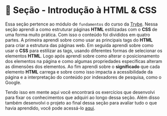 # :paperclip: Seção - Introdução à HTML & CSS

Essa seção pertence ao módulo de `fundamentos` do curso da [Trybe](https://www.betrybe.com/). Nessa seção aprendi a como estruturar páginas **HTML** estilizadas com o **CSS** de uma forma muito prática. Com isso o conteúdo foi divididos em quatro partes. A primeira aprendi sobre como usar as principais tags do **HTML** para criar a estrutura das páginas web. Em seguida aprendi sobre como usar o **CSS** para estilizar as tags, usando diferentes formas de selecionar os elementos **HTML**. Logo após aprendi sobre como alterar o posicionamento dos elementos na página e como algumas propriedades específicas alteram as dimensões dos elementos. Ao fim aprendi sobre o **significado** que cada elemento **HTML** carrega e sobre como isso impacta a acessibilidade da página e a interpretação do conteúdo por indexadores de pesquisa, como o Google.

Tendo isso em mente aqui você encontrará os exercícios que desenvolvi para fixar os conhecimentos que adquiri ao longo dessa seção. Além disso também desenvolvi o projeto ao final dessa seção para avaliar tudo o que havia aprendido, você pode acessá-lo [aqui](https://github.com/pedrohxiv/lessons-learned).
